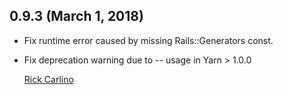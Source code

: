 ## 0.9.3 (March 1, 2018) ##

*   Fix runtime error caused by missing Rails::Generators const.
*   Fix deprecation warning due to -- usage in Yarn > 1.0.0

    [Rick Carlino](https://github.com/RickCarlino)